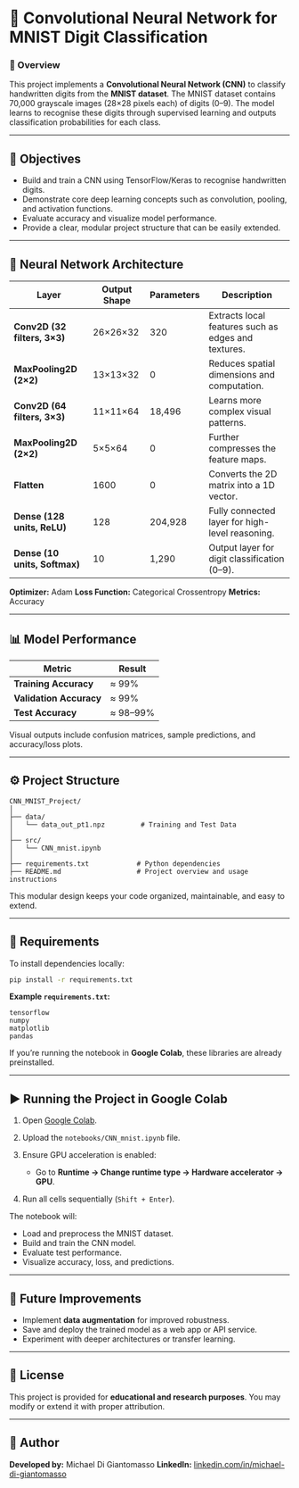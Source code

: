 # 🧠 Convolutional Neural Network for MNIST Digit Classification

### 📘 Overview

This project implements a **Convolutional Neural Network (CNN)** to classify handwritten digits from the **MNIST dataset**.
The MNIST dataset contains 70,000 grayscale images (28×28 pixels each) of digits (0–9).
The model learns to recognise these digits through supervised learning and outputs classification probabilities for each class.

---

## 🎯 Objectives

* Build and train a CNN using TensorFlow/Keras to recognise handwritten digits.
* Demonstrate core deep learning concepts such as convolution, pooling, and activation functions.
* Evaluate accuracy and visualize model performance.
* Provide a clear, modular project structure that can be easily extended.

---

## 🧩 Neural Network Architecture

| Layer                         | Output Shape | Parameters | Description                                         |
| ----------------------------- | ------------ | ---------- | --------------------------------------------------- |
| **Conv2D (32 filters, 3×3)**  | 26×26×32     | 320        | Extracts local features such as edges and textures. |
| **MaxPooling2D (2×2)**        | 13×13×32     | 0          | Reduces spatial dimensions and computation.         |
| **Conv2D (64 filters, 3×3)**  | 11×11×64     | 18,496     | Learns more complex visual patterns.                |
| **MaxPooling2D (2×2)**        | 5×5×64       | 0          | Further compresses the feature maps.                |
| **Flatten**                   | 1600         | 0          | Converts the 2D matrix into a 1D vector.            |
| **Dense (128 units, ReLU)**   | 128          | 204,928    | Fully connected layer for high-level reasoning.     |
| **Dense (10 units, Softmax)** | 10           | 1,290      | Output layer for digit classification (0–9).        |

**Optimizer:** Adam
**Loss Function:** Categorical Crossentropy
**Metrics:** Accuracy

---

## 📊 Model Performance

| Metric                  | Result   |
| ----------------------- | -------- |
| **Training Accuracy**   | ≈ 99%    |
| **Validation Accuracy** | ≈ 99%    |
| **Test Accuracy**       | ≈ 98–99% |

Visual outputs include confusion matrices, sample predictions, and accuracy/loss plots.

---

## ⚙️ Project Structure

```
CNN_MNIST_Project/
│
├── data/
│   └── data_out_pt1.npz         # Training and Test Data
│
├── src/
│   └── CNN_mnist.ipynb
│
├── requirements.txt            # Python dependencies
├── README.md                   # Project overview and usage instructions
```

This modular design keeps your code organized, maintainable, and easy to extend.

---

## 🧰 Requirements

To install dependencies locally:

```bash
pip install -r requirements.txt
```

**Example `requirements.txt`:**

```
tensorflow
numpy
matplotlib
pandas
```

If you’re running the notebook in **Google Colab**, these libraries are already preinstalled.

---

## ▶️ Running the Project in Google Colab

1. Open [Google Colab](https://colab.research.google.com/).
2. Upload the `notebooks/CNN_mnist.ipynb` file.
3. Ensure GPU acceleration is enabled:

   * Go to **Runtime → Change runtime type → Hardware accelerator → GPU**.
4. Run all cells sequentially (`Shift + Enter`).

The notebook will:

* Load and preprocess the MNIST dataset.
* Build and train the CNN model.
* Evaluate test performance.
* Visualize accuracy, loss, and predictions.

---

## 🚀 Future Improvements

* Implement **data augmentation** for improved robustness.
* Save and deploy the trained model as a web app or API service.
* Experiment with deeper architectures or transfer learning.

---

## 🧾 License

This project is provided for **educational and research purposes**.
You may modify or extend it with proper attribution.

---

## 👤 Author

**Developed by:** Michael Di Giantomasso
**LinkedIn:** [linkedin.com/in/michael-di-giantomasso](https://www.linkedin.com/in/michael-di-giantomasso-3b1043243/)
